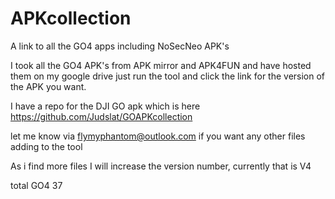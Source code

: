 # APKcollection
A link to all the GO4 apps including NoSecNeo APK's

I took all the GO4 APK's from APK mirror and APK4FUN and have hosted them on my google drive
just run the tool and click the link for the version of the APK you want.

I have a repo for the DJI GO apk which is here https://github.com/Judslat/GOAPKcollection

let me know via flymyphantom@outlook.com if you want any other files adding
to the tool

As i find more files I will increase the version number, currently that is V4

total GO4 37
